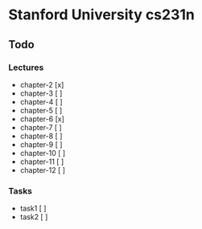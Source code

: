 # Stanford University cs231n

## Todo

### Lectures
- chapter-2 [x]
- chapter-3 [ ]
- chapter-4 [ ]
- chapter-5 [ ]
- chapter-6 [x]
- chapter-7 [ ]
- chapter-8 [ ]
- chapter-9 [ ]
- chapter-10 [ ]
- chapter-11 [ ]
- chapter-12 [ ]

### Tasks
- task1 [ ]
- task2 [ ]